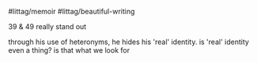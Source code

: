 #littag/memoir #littag/beautiful-writing 

39 & 49 really stand out

through his use of heteronyms, he hides his 'real' identity. is 'real' identity even a thing? is that what we look for 